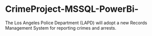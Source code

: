 # CrimeProject-MSSQL-PowerBi-
The Los Angeles Police Department (LAPD) will adopt a new Records Management System for reporting crimes and arrests. 
